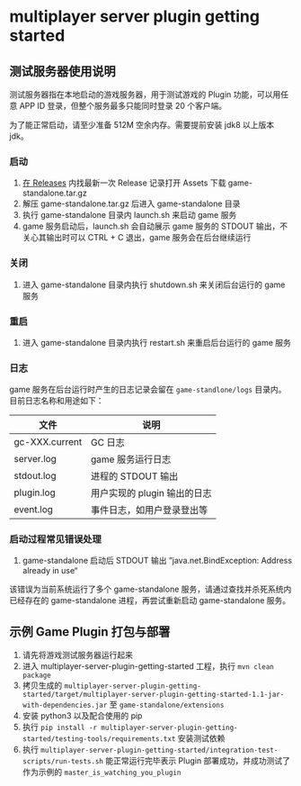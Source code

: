 # multiplayer server plugin getting started

## 测试服务器使用说明

测试服务器指在本地启动的游戏服务器，用于测试游戏的 Plugin 功能，可以用任意 APP ID 登录，但整个服务最多只能同时登录 20 个客户端。

为了能正常启动，请至少准备 512M 空余内存。需要提前安装 jdk8 以上版本 jdk。

### 启动

1. [在 Releases](https://github.com/leancloud/multiplayer-server-plugin-getting-started/releases) 内找最新一次 Release 记录打开 Assets 下载 game-standalone.tar.gz 
1. 解压 game-standalone.tar.gz 后进入 game-standalone 目录
1. 执行 game-standalone 目录内 launch.sh 来启动 game 服务
1. game 服务启动后，launch.sh 会自动展示 game 服务的 STDOUT 输出，不关心其输出时可以 CTRL + C 退出，game 服务会在后台继续运行

### 关闭

1. 进入 game-standalone 目录内执行 shutdown.sh 来关闭后台运行的 game 服务

### 重启

1. 进入 game-standalone 目录内执行 restart.sh 来重启后台运行的 game 服务

### 日志

game 服务在后台运行时产生的日志记录会留在 `game-standlone/logs` 目录内。目前日志名称和用途如下：

文件 | 说明
---- | ---
gc-XXX.current | GC 日志
server.log | game 服务运行日志
stdout.log | 进程的 STDOUT 输出
plugin.log | 用户实现的 plugin 输出的日志
event.log | 事件日志，如用户登录登出等

### 启动过程常见错误处理

1. game-standalone 启动后 STDOUT 输出 ”java.net.BindException: Address already in use“

该错误为当前系统运行了多个 game-standalone 服务，请通过查找并杀死系统内已经存在的 game-standalone 进程，再尝试重新启动 game-standalone 服务。

## 示例 Game Plugin 打包与部署

1. 请先将游戏测试服务器运行起来
1. 进入 multiplayer-server-plugin-getting-started 工程，执行 `mvn clean package`
1. 拷贝生成的 `multiplayer-server-plugin-getting-started/target/multiplayer-server-plugin-getting-started-1.1-jar-with-dependencies.jar` 至 `game-standalone/extensions`
1. 安装 python3 以及配合使用的 pip
1. 执行 `pip install -r multiplayer-server-plugin-getting-started/testing-tools/requirements.txt` 安装测试依赖
1. 执行 `multiplayer-server-plugin-getting-started/integration-test-scripts/run-tests.sh` 能正常运行完毕表示 Plugin 部署成功，并成功测试了作为示例的 `master_is_watching_you_plugin`


